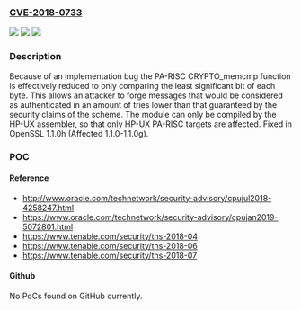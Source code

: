### [CVE-2018-0733](https://cve.mitre.org/cgi-bin/cvename.cgi?name=CVE-2018-0733)
![](https://img.shields.io/static/v1?label=Product&message=OpenSSL&color=blue)
![](https://img.shields.io/static/v1?label=Version&message=n%2Fa&color=blue)
![](https://img.shields.io/static/v1?label=Vulnerability&message=Message%20forgery&color=brighgreen)

### Description

Because of an implementation bug the PA-RISC CRYPTO_memcmp function is effectively reduced to only comparing the least significant bit of each byte. This allows an attacker to forge messages that would be considered as authenticated in an amount of tries lower than that guaranteed by the security claims of the scheme. The module can only be compiled by the HP-UX assembler, so that only HP-UX PA-RISC targets are affected. Fixed in OpenSSL 1.1.0h (Affected 1.1.0-1.1.0g).

### POC

#### Reference
- http://www.oracle.com/technetwork/security-advisory/cpujul2018-4258247.html
- https://www.oracle.com/technetwork/security-advisory/cpujan2019-5072801.html
- https://www.tenable.com/security/tns-2018-04
- https://www.tenable.com/security/tns-2018-06
- https://www.tenable.com/security/tns-2018-07

#### Github
No PoCs found on GitHub currently.

